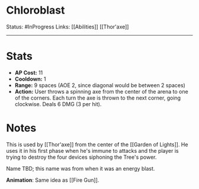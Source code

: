 # Chloroblast
Status: #InProgress 
Links: [[Abilities]] [[Thor'axe]]
___
# Stats
- **AP Cost:** 11
- **Cooldown:** 1
- **Range:** 9 spaces (AOE 2, since diagonal would be between 2 spaces)
- **Action:** User throws a spinning axe from the center of the arena to one of the corners. Each turn the axe is thrown to the next corner, going clockwise. Deals 6 DMG (3 per hit).
# Notes
This is used by [[Thor'axe]] from the center of the [[Garden of Lights]]. He uses it in his first phase when he's immune to attacks and the player is trying to destroy the four devices siphoning the Tree's power.

Name TBD; this name was from when it was an energy blast.

**Animation**: Same idea as [[Fire Gun]].
